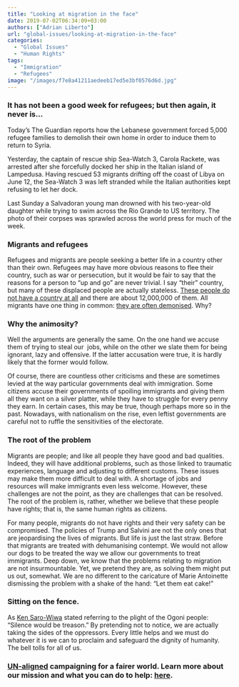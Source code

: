 ```yaml
---
title: "Looking at migration in the face"
date: 2019-07-02T06:34:09+03:00
authors: ["Adrian Liberto"]
url: "global-issues/looking-at-migration-in-the-face"
categories: 
  - "Global Issues"
  - "Human Rights"
tags: 
  - "Immigration"
  - "Refugees"
image: "/images/f7e8a41211aedeeb17ed5e3bf0576d6d.jpg"
---
```


### **It has not been a good week for refugees; but then again, it never is…** 

Today’s The Guardian reports how the Lebanese government forced 5,000 refugee families to demolish their own home in order to induce them to return to Syria. 

Yesterday, the captain of rescue ship Sea-Watch 3, Carola Rackete, was arrested after she forcefully docked her ship in the Italian island of  Lampedusa. Having rescued 53 migrants drifting off the coast of Libya on June 12, the Sea-Watch 3 was left stranded while the Italian authorities kept refusing to let her dock.

Last Sunday a Salvadoran young man drowned with his two-year-old daughter while trying to swim across the Rio Grande to US territory. The photo of their corpses was sprawled across the world press for much of the week.

### **Migrants and refugees**

Refugees and migrants are people seeking a better life in a country other than their own. Refugees may have more obvious reasons to flee their country, such as war or persecution, but it would be fair to say that the reasons for a person to “up and go” are never trivial. I say “their” country, but many of these displaced people are actually stateless. [These people do not have a country at all](https://scratchingdeeper.com/using-statehood-as-a-weapon/) and there are about 12,000,000 of them. All migrants have one thing in common: [they are often demonised](https://scratchingdeeper.com/demonising-immigrants/). Why?

### **Why the animosity?**

Well the arguments are generally the same. On the one hand we accuse them of trying to steal our  jobs, while on the other we slate them for being ignorant, lazy and offensive. If the latter accusation were true, it is hardly likely that the former would follow. 

Of course, there are countless other criticisms and these are sometimes levied at the way particular governments deal with immigration. Some citizens accuse their governments of spoiling immigrants and giving them all they want on a silver platter, while they have to struggle for every penny they earn. In certain cases, this may be true, though perhaps more so in the past. Nowadays, with nationalism on the rise, even leftist governments are careful not to ruffle the sensitivities of the electorate.

### **The root of the problem**

Migrants are people; and like all people they have good and bad qualities. Indeed, they will have additional problems, such as those linked to traumatic experiences, language and adjusting to different customs. These issues may make them more difficult to deal with. A shortage of jobs and resources will make immigrants even less welcome. However, these challenges are not the point, as they are challenges that can be resolved. The root of the problem is, rather, whether we believe that these people have rights; that is, the same human rights as citizens. 

For many people, migrants do not have rights and their very safety can be compromised. The policies of Trump and Salvini are not the only ones that are jeopardising the lives of migrants. But life is just the last straw. Before that migrants are treated with dehumanising contempt. We would not allow our dogs to be treated the way we allow our governments to treat immigrants. Deep down, we know that the problems relating to migration are not insurmountable. Yet, we pretend they are, as solving them might put us out, somewhat. We are no different to the caricature of Marie Antoinette dismissing the problem with a shake of the hand: “Let them eat cake!”

### **Sitting on the fence.**

As [Ken Saro-Wiwa](https://scratchingdeeper.com/ken-sara-wiwa-a-prophet-of-the-ogoni-people/) stated referring to the plight of the Ogoni people: “Silence would be treason.” By pretending not to notice, we are actually taking the sides of the oppressors. Every little helps and we must do whatever it is we can to proclaim and safeguard the dignity of humanity. The bell tolls for all of us.

### **[UN-aligned](https://un-aligned.org/) campaigning for a fairer world. Learn more about our mission and what you can do to help: [here](https://un-aligned.org/our-manifesto/).**
